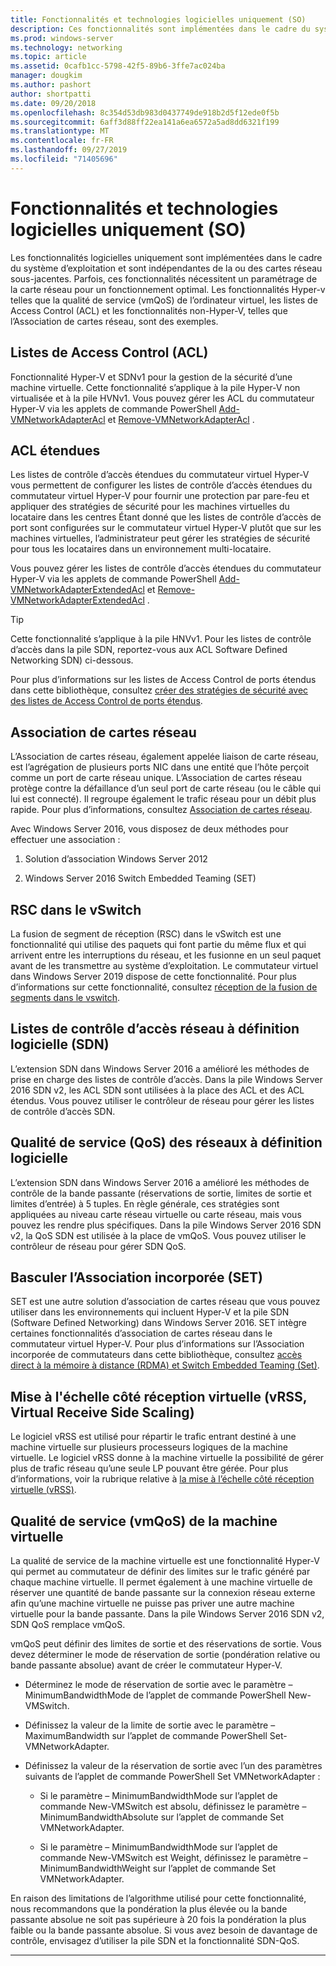 ```yaml
---
title: Fonctionnalités et technologies logicielles uniquement (SO)
description: Ces fonctionnalités sont implémentées dans le cadre du système d’exploitation et sont indépendantes de la ou des cartes réseau sous-jacentes. Parfois, ces fonctionnalités nécessitent un paramétrage de la carte réseau pour un fonctionnement optimal. Les fonctionnalités Hyper-v telles que la qualité de service (vmQoS) de l’ordinateur virtuel, les listes de Access Control (ACL) et les fonctionnalités non-Hyper-V, telles que l’Association de cartes réseau, sont des exemples.
ms.prod: windows-server
ms.technology: networking
ms.topic: article
ms.assetid: 0cafb1cc-5798-42f5-89b6-3ffe7ac024ba
manager: dougkim
ms.author: pashort
author: shortpatti
ms.date: 09/20/2018
ms.openlocfilehash: 8c354d53db983d0437749de918b2d5f12ede0f5b
ms.sourcegitcommit: 6aff3d88ff22ea141a6ea6572a5ad8dd6321f199
ms.translationtype: MT
ms.contentlocale: fr-FR
ms.lasthandoff: 09/27/2019
ms.locfileid: "71405696"
---
```

# <a name="software-only-so-features-and-technologies"></a>Fonctionnalités et technologies logicielles uniquement (SO)
Les fonctionnalités logicielles uniquement sont implémentées dans le cadre du système d’exploitation et sont indépendantes de la ou des cartes réseau sous-jacentes. Parfois, ces fonctionnalités nécessitent un paramétrage de la carte réseau pour un fonctionnement optimal. Les fonctionnalités Hyper-v telles que la qualité de service (vmQoS) de l’ordinateur virtuel, les listes de Access Control (ACL) et les fonctionnalités non-Hyper-V, telles que l’Association de cartes réseau, sont des exemples.

## <a name="access-control-lists-acls"></a>Listes de Access Control (ACL)

Fonctionnalité Hyper-V et SDNv1 pour la gestion de la sécurité d’une machine virtuelle. Cette fonctionnalité s’applique à la pile Hyper-V non virtualisée et à la pile HVNv1. Vous pouvez gérer les ACL du commutateur Hyper-V via les applets de commande PowerShell [Add-VMNetworkAdapterAcl](https://docs.microsoft.com/powershell/module/hyper-v/add-vmnetworkadapteracl?view=win10-ps) et [Remove-VMNetworkAdapterAcl](https://docs.microsoft.com/powershell/module/hyper-v/remove-vmnetworkadapteracl?view=win10-ps) .

## <a name="extended-acls"></a>ACL étendues

Les listes de contrôle d’accès étendues du commutateur virtuel Hyper-V vous permettent de configurer les listes de contrôle d’accès étendues du commutateur virtuel Hyper-V pour fournir une protection par pare-feu et appliquer des stratégies de sécurité pour les machines virtuelles du locataire dans les centres Étant donné que les listes de contrôle d’accès de port sont configurées sur le commutateur virtuel Hyper-V plutôt que sur les machines virtuelles, l’administrateur peut gérer les stratégies de sécurité pour tous les locataires dans un environnement multi-locataire.

Vous pouvez gérer les listes de contrôle d’accès étendues du commutateur Hyper-V via les applets de commande PowerShell [Add-VMNetworkAdapterExtendedAcl](https://docs.microsoft.com/powershell/module/hyper-v/add-vmnetworkadapterextendedacl?view=win10-ps) et [Remove-VMNetworkAdapterExtendedAcl](https://docs.microsoft.com/powershell/module/hyper-v/remove-vmnetworkadapteracl?view=win10-ps) .

>[!TIP] 
>Cette fonctionnalité s’applique à la pile HNVv1. Pour les listes de contrôle d’accès dans la pile SDN, reportez-vous aux ACL Software Defined Networking SDN) ci-dessous.

Pour plus d’informations sur les listes de Access Control de ports étendus dans cette bibliothèque, consultez [créer des stratégies de sécurité avec des listes de Access Control de ports étendus](https://docs.microsoft.com/windows-server/virtualization/hyper-v-virtual-switch/Create-Security-Policies-with-Extended-Port-Access-Control-Lists).

## <a name="nic-teaming"></a>Association de cartes réseau

L’Association de cartes réseau, également appelée liaison de carte réseau, est l’agrégation de plusieurs ports NIC dans une entité que l’hôte perçoit comme un port de carte réseau unique. L’Association de cartes réseau protège contre la défaillance d’un seul port de carte réseau (ou le câble qui lui est connecté). Il regroupe également le trafic réseau pour un débit plus rapide. Pour plus d’informations, consultez [Association de cartes réseau](https://docs.microsoft.com/windows-server/networking/technologies/nic-teaming/nic-teaming).

Avec Windows Server 2016, vous disposez de deux méthodes pour effectuer une association :

1.  Solution d’association Windows Server 2012

2.  Windows Server 2016 Switch Embedded Teaming (SET)


## <a name="rsc-in-the-vswitch"></a>RSC dans le vSwitch

La fusion de segment de réception (RSC) dans le vSwitch est une fonctionnalité qui utilise des paquets qui font partie du même flux et qui arrivent entre les interruptions du réseau, et les fusionne en un seul paquet avant de les transmettre au système d’exploitation. Le commutateur virtuel dans Windows Server 2019 dispose de cette fonctionnalité. Pour plus d’informations sur cette fonctionnalité, consultez [réception de la fusion de segments dans le vswitch](https://docs.microsoft.com/windows-server/networking/technologies/hpn/rsc-in-the-vswitch).

## <a name="software-defined-networking-sdn-acls"></a>Listes de contrôle d’accès réseau à définition logicielle (SDN)

L’extension SDN dans Windows Server 2016 a amélioré les méthodes de prise en charge des listes de contrôle d’accès. Dans la pile Windows Server 2016 SDN v2, les ACL SDN sont utilisées à la place des ACL et des ACL étendus. Vous pouvez utiliser le contrôleur de réseau pour gérer les listes de contrôle d’accès SDN. 

## <a name="sdn-quality-of-service-qos"></a>Qualité de service (QoS) des réseaux à définition logicielle

L’extension SDN dans Windows Server 2016 a amélioré les méthodes de contrôle de la bande passante (réservations de sortie, limites de sortie et limites d’entrée) à 5 tuples. En règle générale, ces stratégies sont appliquées au niveau carte réseau virtuelle ou carte réseau, mais vous pouvez les rendre plus spécifiques. Dans la pile Windows Server 2016 SDN v2, la QoS SDN est utilisée à la place de vmQoS. Vous pouvez utiliser le contrôleur de réseau pour gérer SDN QoS.

## <a name="switch-embedded-teaming-set"></a>Basculer l’Association incorporée (SET)

SET est une autre solution d’association de cartes réseau que vous pouvez utiliser dans les environnements qui incluent Hyper-V et la pile SDN (Software Defined Networking) dans Windows Server 2016. SET intègre certaines fonctionnalités d’association de cartes réseau dans le commutateur virtuel Hyper-V. Pour plus d’informations sur l’Association incorporée de commutateurs dans cette bibliothèque, consultez [accès direct à la mémoire à distance (RDMA) et Switch Embedded Teaming (Set)](https://docs.microsoft.com/windows-server/virtualization/hyper-v-virtual-switch/rdma-and-switch-embedded-teaming).

## <a name="virtual-receive-side-scaling-vrss"></a>Mise à l'échelle côté réception virtuelle (vRSS, Virtual Receive Side Scaling)

Le logiciel vRSS est utilisé pour répartir le trafic entrant destiné à une machine virtuelle sur plusieurs processeurs logiques de la machine virtuelle. Le logiciel vRSS donne à la machine virtuelle la possibilité de gérer plus de trafic réseau qu’une seule LP pouvant être gérée. Pour plus d’informations, voir la rubrique relative à [la mise à l’échelle côté réception virtuelle (vRSS)](https://docs.microsoft.com/windows-server/networking/technologies/vrss/vrss-top).

## <a name="virtual-machine-quality-of-service-vmqos"></a>Qualité de service (vmQoS) de la machine virtuelle

La qualité de service de la machine virtuelle est une fonctionnalité Hyper-V qui permet au commutateur de définir des limites sur le trafic généré par chaque machine virtuelle. Il permet également à une machine virtuelle de réserver une quantité de bande passante sur la connexion réseau externe afin qu’une machine virtuelle ne puisse pas priver une autre machine virtuelle pour la bande passante. Dans la pile Windows Server 2016 SDN v2, SDN QoS remplace vmQoS.

vmQoS peut définir des limites de sortie et des réservations de sortie. Vous devez déterminer le mode de réservation de sortie (pondération relative ou bande passante absolue) avant de créer le commutateur Hyper-V.

-  Déterminez le mode de réservation de sortie avec le paramètre – MinimumBandwidthMode de l’applet de commande PowerShell New-VMSwitch.

-  Définissez la valeur de la limite de sortie avec le paramètre – MaximumBandwidth sur l’applet de commande PowerShell Set-VMNetworkAdapter.

-  Définissez la valeur de la réservation de sortie avec l’un des paramètres suivants de l’applet de commande PowerShell Set VMNetworkAdapter :

   -  Si le paramètre – MinimumBandwidthMode sur l’applet de commande New-VMSwitch est absolu, définissez le paramètre – MinimumBandwidthAbsolute sur l’applet de commande Set VMNetworkAdapter.

   -  Si le paramètre – MinimumBandwidthMode sur l’applet de commande New-VMSwitch est Weight, définissez le paramètre – MinimumBandwidthWeight sur l’applet de commande Set VMNetworkAdapter.

En raison des limitations de l’algorithme utilisé pour cette fonctionnalité, nous recommandons que la pondération la plus élevée ou la bande passante absolue ne soit pas supérieure à 20 fois la pondération la plus faible ou la bande passante absolue. Si vous avez besoin de davantage de contrôle, envisagez d’utiliser la pile SDN et la fonctionnalité SDN-QoS.


---